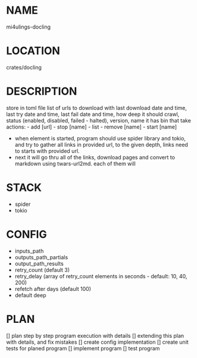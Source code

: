 # NAME
mi4ulings-docling

# LOCATION
crates/docling

# DESCRIPTION
store in toml file list of urls to download with
last download date and time, last try date and time, last fail date and time, how deep it should crawl, 
status (enabled, disabled, failed - halted), version, name
it has bin that take actions:
    - add [url]
    - stop [name]
    - list 
    - remove [name]
    - start [name]

- when element is started, program should use spider library and tokio, and try to gather all links in provided url, to the given depth,
links need to starts with provided url.
- next it will go thru all of the links, download pages and convert to markdown using twars-url2md. each of them will

# STACK
- spider
- tokio


# CONFIG
-  inputs_path 
-  outputs_path_partials
- output_path_results
-  retry_count (default 3)
- retry_delay (array of retry_count elements in seconds - default: 10, 40, 200)
- refetch after days (default 100)
- default deep


# PLAN
[] plan step by step program execution with details
[] extending this plan with details, and fix mistakes
[] create config implementation
[] create unit tests for planed program
[] implement program
[] test program